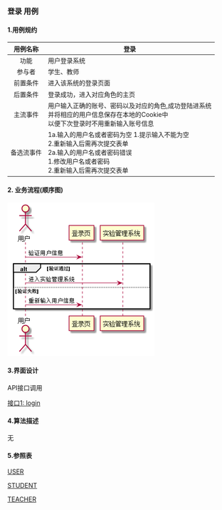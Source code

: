### 登录 用例 

#### 1.用例规约

| 用例名称 | 登录 |
|:------:|------|
| 功能	| 用户登录系统|
| 参与者 | 学生、教师 |
| 前置条件	| 进入该系统的登录页面|
| 后置条件	| 登录成功，进入对应角色的主页|
| 主流事件	| 用户输入正确的账号、密码以及对应的角色,成功登陆进系统<br>并将相应的用户信息保存在本地的Cookie中<br>以便下次登录时不用重新输入账号信息|
|备选流事件	| 1a.输入的用户名或者密码为空 1.提示输入不能为空 <br>2.重新输入后需再次提交表单<br>2a.输入的用户名或者密码错误 <br> 1.修改用户名或者密码<br> 2.重新输入后需再次提交表单|

#### 2. 业务流程(顺序图)
 ![图片](login.png)
 
#### 3.界面设计
    
API接口调用

[接口1: login](../接口/login.md)
    
#### 4.算法描述
无

#### 5.参照表
[USER](../数据库设计.md)

[STUDENT](../数据库设计.md)

[TEACHER](../数据库设计.md)
